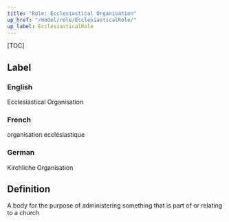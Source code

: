 ```yaml
---
title: "Role: Ecclesiastical Organisation"
up_href: "/model/role/EcclesiasticalRole/"
up_label: EcclesiasticalRole
---
```


[TOC]

## Label

### English
Ecclesiastical Organisation

### French
organisation ecclésiastique

### German
Kirchliche Organisation

## Definition
A body for the purpose of administering something that is part of or relating to a church
